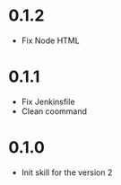 # 0.1.2
- Fix Node HTML

# 0.1.1
- Fix Jenkinsfile
- Clean coommand

# 0.1.0
- Init skill for the version 2